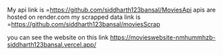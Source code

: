My api link is =https://github.com/siddharth123bansal/MoviesApi apis are hosted on render.com
my scrapped data link is =https://github.com/siddharth123bansal/moviesScrap

you can see the website on this link https://movieswebsite-nmhummhzb-siddharth123bansal.vercel.app/
